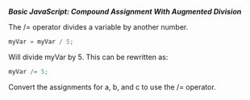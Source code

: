 ***Basic JavaScript: Compound Assignment With Augmented Division***

The /= operator divides a variable by another number.

```javascript
myVar = myVar / 5;
```

Will divide myVar by 5. This can be rewritten as:

```javascript
myVar /= 5;
```

Convert the assignments for a, b, and c to use the /= operator.
